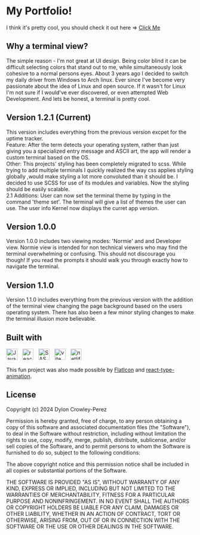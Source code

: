 # My Portfolio!

I think it's pretty cool, you should check it out here => <a href='https://dyloncrowley.dev/'>Click Me</a>

## Why a terminal view?

The simple reason - I'm not great at UI design. Being color blind it can be difficult selecting colors that stand out to me, while simultaneously look cohesive to a normal persons eyes. About 3 years ago I decided to switch my daily driver from Windows to Arch linux. Ever since I've become very passionate about the idea of Linux and open source. If it wasn't for Linux I'm not sure if I would've ever discovered, or even attempted Web Development. And lets be honest, a terminal is pretty cool.

## Version 1.2.1 (Current)

This version includes everything from the previous version excpet for the uptime tracker. 
<br/>
Feature: After the term detects your operating system, rather than just giving you a specialized entry message and ASCII art, the app will render a custom terminal based on the OS.
<br/>
Other: This projects' styling has been completely migrated to scss. While trying to add multiple terminals I quickly realized the way css applies styling globally ,would make styling a lot more convoluted than it should be. I decided to use SCSS for use of its modules and variables. Now the styling should be easily scalable.
<br/>
2.1 Additions: User can now set the terminal theme by typing in the command 'theme set'. The terminal will give a list of themes the user can use. The user info Kernel now displays the curret app version. 

## Version 1.0.0

Version 1.0.0 includes two viewing modes: 'Normie' and and Developer view. Normie view is intended for non technical viewers who may find the terminal overwhelming or confusing. This should not discourage you though! If you read the prompts it should walk you through exactly how to navigate the terminal.


## Version 1.1.0

Version 1.1.0 includes everything from the previous version with the addition of the terminal view changing the page background based on the users operating system. There has also been a few minor styling changes to make the terminal illusion more believable.

## Built with

<img src="https://cdn.jsdelivr.net/gh/devicons/devicon/icons/javascript/javascript-original.svg" align="left" alt="Javascript" width="30px" style="padding-right:10px;"/>
<img src="https://cdn.jsdelivr.net/gh/devicons/devicon/icons/react/react-original.svg" align="left" alt="react" width="30px" style="padding-right:10px;"/>
<img src="https://cdn.jsdelivr.net/gh/devicons/devicon/icons/sass/sass-original.svg" align="left" alt="SASS" width="30px" style="padding-right:10px;">
<img src="https://raw.githubusercontent.com/vitejs/vite/5684fcd8d27110d098b3e1c19d851f44251588f1/docs/public/logo.svg" align="left" alt="vite" width="30px" style="padding-right:10px;">
<img src="https://www.vectorlogo.zone/logos/netlify/netlify-icon.svg" align="left" alt="netlify" width="30px" style="padding-right:10px;">


<br></br>

This fun project was also made possible by <a href="https://www.flaticon.com/">FlatIcon</a> and <a href='https://www.npmjs.com/package/react-type-animation'>react-type-animation</a>.

## License

Copyright (c) 2024 Dylon Crowley-Perez

Permission is hereby granted, free of charge, to any person obtaining a copy of this software and associated documentation files (the "Software"), to deal in the Software without restriction, including without limitation the rights to use, copy, modify, merge, publish, distribute, sublicense, and/or sell copies of the Software, and to permit persons to whom the Software is furnished to do so, subject to the following conditions:

The above copyright notice and this permission notice shall be included in all copies or substantial portions of the Software.

THE SOFTWARE IS PROVIDED "AS IS", WITHOUT WARRANTY OF ANY KIND, EXPRESS OR IMPLIED, INCLUDING BUT NOT LIMITED TO THE WARRANTIES OF MERCHANTABILITY, FITNESS FOR A PARTICULAR PURPOSE AND NONINFRINGEMENT. IN NO EVENT SHALL THE AUTHORS OR COPYRIGHT HOLDERS BE LIABLE FOR ANY CLAIM, DAMAGES OR OTHER LIABILITY, WHETHER IN AN ACTION OF CONTRACT, TORT OR OTHERWISE, ARISING FROM, OUT OF OR IN CONNECTION WITH THE SOFTWARE OR THE USE OR OTHER DEALINGS IN THE SOFTWARE.
